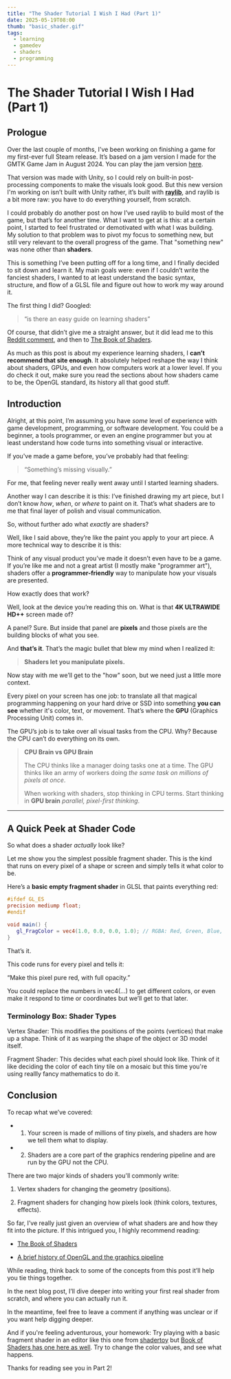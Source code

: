 ```yaml
---
title: "The Shader Tutorial I Wish I Had (Part 1)"
date: 2025-05-19T08:00
thumb: "basic_shader.gif"
tags:
  - learning
  - gamedev
  - shaders
  - programming
---
```


# The Shader Tutorial I Wish I Had (Part 1)

## Prologue

Over the last couple of months, I've been working on finishing a game for my first-ever full Steam release. It’s based on a jam version I made for the GMTK Game Jam in August 2024. You can play the jam version [here](https://adeayo.itch.io/shape-it-up).

That version was made with Unity, so I could rely on built-in post-processing components to make the visuals look good. But this new version I'm working on isn’t built with Unity rather, it’s built with [**raylib**](https://www.raylib.com), and raylib is a bit more raw: you have to do everything yourself, from scratch.

I could probably do another post on how I’ve used raylib to build most of the game, but that’s for another time. What I want to get at is this: at a certain point, I started to feel frustrated or demotivated with what I was building. My solution to that problem was to pivot my focus to something new, but still very relevant to the overall progress of the game. That "something new" was none other than **shaders**.

This is something I’ve been putting off for a long time, and I finally decided to sit down and learn it. My main goals were: even if I couldn’t write the fanciest shaders, I wanted to at least understand the basic syntax, structure, and flow of a GLSL file and figure out how to work my way around it.

The first thing I did? Googled: 
> “is there an easy guide on learning shaders”

Of course, that didn’t give me a straight answer, but it did lead me to this [Reddit comment](https://www.reddit.com/r/gamedev/comments/nj1gh2/comment/gz4xkaz/?utm_source=share&utm_medium=web3x&utm_name=web3xcss&utm_term=1&utm_content=share_button), and then to [The Book of Shaders](https://thebookofshaders.com/).

As much as this post is about my experience learning shaders, I **can’t recommend that site enough**. It absolutely helped reshape the way I think about shaders, GPUs, and even how computers work at a lower level. If you do check it out, make sure you read the sections about how shaders came to be, the OpenGL standard, its history all that good stuff.

## Introduction

Alright, at this point, I’m assuming you have *some* level of experience with game development, programming, or software development. You could be a beginner, a tools programmer, or even an engine programmer but you at least understand how code turns into something visual or interactive.

If you've made a game before, you’ve probably had that feeling: 
> “Something’s missing visually.”

For me, that feeling never really went away until I started learning shaders.

Another way I can describe it is this: I’ve finished drawing my art piece, but I don’t know *how*, *when*, or *where* to paint on it. That’s what shaders are to me that final layer of polish and visual communication.

So, without further ado what *exactly* are shaders?

Well, like I said above, they’re like the paint you apply to your art piece. A more technical way to describe it is this:

Think of any visual product you’ve made it doesn’t even have to be a game. If you’re like me and not a great artist (I mostly make "programmer art"), shaders offer a **programmer-friendly** way to manipulate how your visuals are presented.

How exactly does that work?

Well, look at the device you’re reading this on. What is that **4K ULTRAWIDE HD++** screen made of?

A panel? Sure. But inside that panel are **pixels** and those pixels are the building blocks of what you see.

And **that’s it**. That’s the magic bullet that blew my mind when I realized it:

> **Shaders let you manipulate pixels.**

Now stay with me we’ll get to the "how" soon, but we need just a little more context.

Every pixel on your screen has one job: to translate all that magical programming happening on your hard drive or SSD into something **you can see** whether it's color, text, or movement. That’s where the **GPU** (Graphics Processing Unit) comes in.

The GPU’s job is to take over all visual tasks from the CPU. Why? Because the CPU can’t do everything on its own.

> **CPU Brain vs GPU Brain**
> 
> The CPU thinks like a manager doing tasks one at a time. 
> The GPU thinks like an army of workers doing *the same task on millions of pixels at once*. 
> 
> When working with shaders, stop thinking in CPU terms. Start thinking in **GPU brain** *parallel, pixel-first thinking*.

---

## A Quick Peek at Shader Code

So what does a shader *actually* look like?

Let me show you the simplest possible fragment shader. This is the kind that runs on every pixel of a shape or screen and simply tells it what color to be.

Here’s a **basic empty fragment shader** in GLSL that paints everything red:

```glsl
#ifdef GL_ES
precision mediump float;
#endif

void main() {
   gl_FragColor = vec4(1.0, 0.0, 0.0, 1.0); // RGBA: Red, Green, Blue, Alpha
}
```

That’s it.

This code runs for every pixel and tells it:

“Make this pixel pure red, with full opacity.”

You could replace the numbers in vec4(...) to get different colors, or even make it respond to time or coordinates but we’ll get to that later.

### Terminology Box: Shader Types

Vertex Shader: This modifies the positions of the points (vertices) that make up a shape. Think of it as warping the shape of the object or 3D model itself.

Fragment Shader: This decides what each pixel should look like. Think of it like deciding the color of each tiny tile on a mosaic but this time you're using reallly fancy mathematics to do it.

## Conclusion
To recap what we’ve covered:

 - 1. Your screen is made of millions of tiny pixels, and shaders are how we tell them what to display.

 - 2. Shaders are a core part of the graphics rendering pipeline and are run by the GPU not the CPU.

There are two major kinds of shaders you'll commonly write:

1. Vertex shaders for changing the geometry (positions).

2. Fragment shaders for changing how pixels look (think colors, textures, effects).

So far, I’ve really just given an overview of what shaders are and how they fit into the picture. If this intrigued you, I highly recommend reading:

- [The Book of Shaders](https://thebookofshaders.com/)

- [A brief history of OpenGL and the graphics pipeline](http://openglbook.com/chapter-0-preface-what-is-opengl.html)

While reading, think back to some of the concepts from this post it’ll help you tie things together.

In the next blog post, I’ll dive deeper into writing your first real shader from scratch, and where you can actually run it.

In the meantime, feel free to leave a comment if anything was unclear or if you want help digging deeper.

And if you're feeling adventurous, your homework:
Try playing with a basic fragment shader in an editor like this one from [shadertoy](https://www.shadertoy.com/new) but [Book of Shaders has one here as well](http://editor.thebookofshaders.com). Try to change the color values, and see what happens.

Thanks for reading see you in Part 2!
